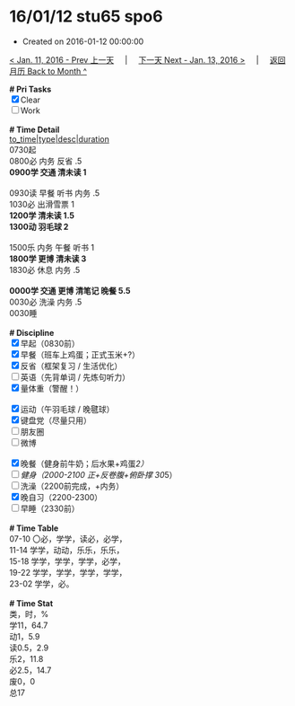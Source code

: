 # 16/01/12 stu65 spo6

- Created on 2016-01-12 00:00:00

[< Jan. 11, 2016 - Prev 上一天](/lifelogs/2016/01/d11.md) &nbsp; &nbsp; | &nbsp; &nbsp; [下一天 Next - Jan. 13, 2016 >](/lifelogs/2016/01/d13.md) &nbsp; &nbsp; |  &nbsp; &nbsp; [返回月历 Back to Month ^](/lifelogs/2016/01/index.md)
<br/><div><b># Pri Tasks</b></div><div><input checked="true" type="checkbox"/>Clear</div><div><input type="checkbox"/>Work</div><div><br/></div><div><b># Time Detail</b></div><div><u>to_time|type|desc|duration</u></div><div>0730起</div><div>0800必 内务 反省 .5</div><div><b>0900学 交通 清未读 1</b></div><div><br/></div><div>0930读 早餐 听书 内务 .5</div><div>1030必 出滑雪票 1</div><div><b>1200学 清未读 1.5</b></div><div><b>1300动 羽毛球 2</b></div><div><br/></div><div>1500乐 内务 午餐 听书 1</div><div><b>1800学 更博 清未读 3</b></div><div>1830必 休息 内务 .5</div><div><br/></div><div><b>0000学 交通 更博 清笔记 晚餐 5.5</b></div><div>0030必 洗澡 内务 .5</div><div>0030睡</div><div><br/></div><div><b># Discipline</b></div><div><input checked="true" type="checkbox"/>早起（0830前）</div><div><input checked="true" type="checkbox"/>早餐（班车上鸡蛋；正式玉米+?）</div><div><input checked="true" type="checkbox"/>反省（框架复习 / 生活优化）</div><div><input type="checkbox"/>英语（先背单词 / 先炼句听力）</div><div><input checked="true" type="checkbox"/>量体重（警醒！）</div><div><br/></div><div><input checked="true" type="checkbox"/>运动（午羽毛球 / 晚毽球）</div><div><input checked="true" type="checkbox"/>键盘党（尽量只用）</div><div><input type="checkbox"/>朋友圈</div><div><input type="checkbox"/>微博</div><div><br/></div><div><input checked="true" type="checkbox"/>晚餐（健身前牛奶；后水果+鸡蛋*2）</div><div><input type="checkbox"/>健身（2000-2100 正+反卷腹+俯卧撑 30*5）</div><div><input type="checkbox"/>洗澡（2200前完成，+内务）</div><div><input checked="true" type="checkbox"/>晚自习（2200-2300）</div><div><input type="checkbox"/>早睡（2330前）</div><div><br/></div><div><b># Time Table</b></div><div>07-10 〇必，学学，读必，必学，</div><div>11-14 学学，动动，乐乐，乐乐，</div><div>15-18 学学，学学，学学，必学，</div><div>19-22 学学，学学，学学，学学，</div><div>23-02 学学，必。</div><div><br/></div><div><b># Time Stat</b></div><div>类，时，%</div><div>学11，64.7</div><div>动1，5.9</div><div>读0.5，2.9</div><div>乐2，11.8</div><div>必2.5，14.7</div><div>废0，0</div><div>总17</div>
